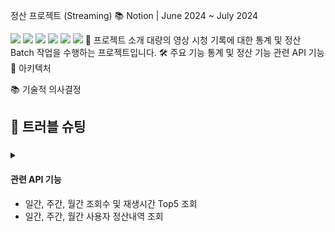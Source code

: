 정산 프로젝트 (Streaming)
📚 Notion |
June 2024 ~ July 2024

<img src="https://img.shields.io/badge/Spring Boot-6DB33F?style=for-the-badge&logo=Spring Boot&logoColor=white">
<img src="https://img.shields.io/badge/Spring Cloud-6DB33F?style=for-the-badge&logo=Spring Cloud&logoColor=white">
<img src="https://img.shields.io/badge/Spring Batch-6DB33F?style=for-the-badge&logo=Spring Batch&logoColor=white">
<img src="https://img.shields.io/badge/MySQL-4479A1?style=for-the-badge&logo=MySQL&logoColor=white">
<img src="https://img.shields.io/badge/Docker-2496ED?style=for-the-badge&logo=Docker&logoColor=white">
<img src="https://img.shields.io/badge/GitHub Actions-2088FF?style=for-the-badge&logo=GitHub Actions&logoColor=white">
🌱 프로젝트 소개
대량의 영상 시청 기록에 대한 통계 및 정산 Batch 작업을 수행하는 프로젝트입니다.
🛠️ 주요 기능
통계 및 정산 기능
관련 API 기능
🚀 아키텍처


📚 기술적 의사결정


## 🐞 트러블 슈팅
### 
<details>
<summary></summary>
<!-- 내용 입력 -->



## 🛠 기능구현 요약


 
  </details>


#### 관련 API 기능
- 일간, 주간, 월간 조회수 및 재생시간 Top5 조회
- 일간, 주간, 월간 사용자 정산내역 조회
